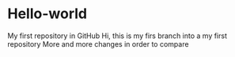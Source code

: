 # Hello-world
My first repository in GitHub
Hi, this is my firs branch into a my first repository
More and more changes in order to compare
